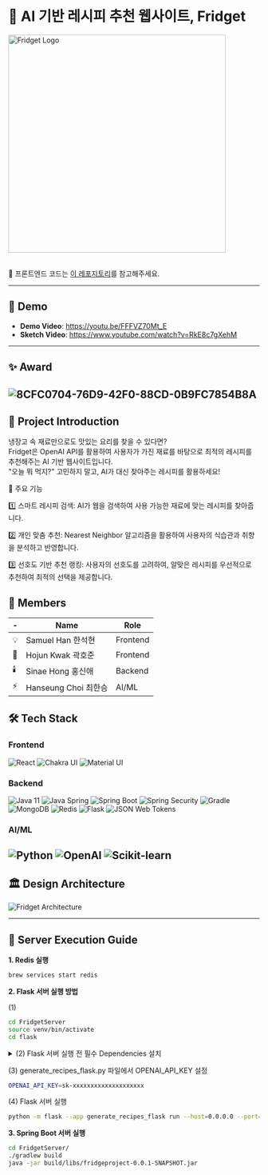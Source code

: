 # 🍏 AI 기반 레시피 추천 웹사이트, Fridget
<img width="436" alt="Fridget Logo" src="https://github.com/user-attachments/assets/90350ef7-7f6f-41b3-8485-4d9d2a08c673" />
<br><br>

🔎 프론트엔드 코드는 [이 레포지토리](https://github.com/sinaetown/FridgetFrontend.git)를 참고해주세요.

---

## 🎥 Demo

- **Demo Video**: https://youtu.be/FFFVZ70Mt_E  
- **Sketch Video**: https://www.youtube.com/watch?v=RkE8c7gXehM

---

## ✨ Award

![8CFC0704-76D9-42F0-88CD-0B9FC7854B8A](https://github.com/user-attachments/assets/c4c4763f-c92c-4a20-ac42-ddd5a54639b1)
---

## 📌 Project Introduction
냉장고 속 재료만으로도 맛있는 요리를 찾을 수 있다면?
<br> Fridget은 OpenAI API를 활용하여 사용자가 가진 재료를 바탕으로 최적의 레시피를 추천해주는 AI 기반 웹사이트입니다.
<br>"오늘 뭐 먹지?" 고민하지 말고, AI가 대신 찾아주는 레시피를 활용하세요!

🚀 주요 기능
<p> 1️⃣ 스마트 레시피 검색: AI가 웹을 검색하여 사용 가능한 재료에 맞는 레시피를 찾아줍니다.
<p> 2️⃣ 개인 맞춤 추천: Nearest Neighbor 알고리즘을 활용하여 사용자의 식습관과 취향을 분석하고 반영합니다.
<p> 3️⃣ 선호도 기반 추천 랭킹: 사용자의 선호도를 고려하여, 알맞은 레시피를 우선적으로 추천하여 최적의 선택을 제공합니다.

## 🫡 Members
|-|Name|Role|
|--|------|---|
|💡|Samuel Han 한석현|Frontend|
|💎|Hojun Kwak 곽호준|Frontend|
|🕯️|Sinae Hong 홍신애|Backend|
|⚡️|Hanseung Choi 최한승|AI/ML|

## 🛠 Tech Stack

### Frontend
![React](https://img.shields.io/badge/React-61DAFB?style=for-the-badge&logo=react&logoColor=white)
![Chakra UI](https://img.shields.io/badge/Chakra%20UI-319795?style=for-the-badge&logo=chakraui&logoColor=white)
![Material UI](https://img.shields.io/badge/Material%20UI-0081CB?style=for-the-badge&logo=mui&logoColor=white)

### Backend
![Java 11](https://img.shields.io/badge/java%2011-%23ED8B00.svg?style=for-the-badge&logo=openjdk&logoColor=white)
![Java Spring](https://img.shields.io/badge/Java%20Spring-6DB33F?style=for-the-badge&logo=spring&logoColor=white)
![Spring Boot](https://img.shields.io/badge/Spring%20Boot-6DB33F?style=for-the-badge&logo=springboot&logoColor=white)
![Spring Security](https://img.shields.io/badge/Spring%20Security-6DB33F?style=for-the-badge&logo=springsecurity&logoColor=white)
![Gradle](https://img.shields.io/badge/Gradle-02303A.svg?style=for-the-badge&logo=Gradle&logoColor=white)
![MongoDB](https://img.shields.io/badge/MongoDB-47A248?style=for-the-badge&logo=mongodb&logoColor=white)
![Redis](https://img.shields.io/badge/Redis-DC382D?style=for-the-badge&logo=redis&logoColor=white)
![Flask](https://img.shields.io/badge/flask-%23000.svg?style=for-the-badge&logo=flask&logoColor=white)
![JSON Web Tokens](https://img.shields.io/badge/JSON%20Web%20Tokens-000000?style=for-the-badge&logo=jsonwebtokens&logoColor=white)

### AI/ML
![Python](https://img.shields.io/badge/Python-3776AB?style=for-the-badge&logo=python&logoColor=white)
![OpenAI](https://img.shields.io/badge/OpenAI-412991?style=for-the-badge&logo=openai&logoColor=white)
![Scikit-learn](https://img.shields.io/badge/Scikit--learn-F7931E?style=for-the-badge&logo=scikit-learn&logoColor=white)
---

## 🏛️ Design Architecture

![Fridget Architecture](https://github.com/user-attachments/assets/d9fd87f8-98a6-42b9-bb42-a1aaf5999612)

---

## 🚀 Server Execution Guide
**1. Redis 실행**
```bash
brew services start redis
```

**2. Flask 서버 실행 방법**

(1)
```bash
cd FridgetServer 
source venv/bin/activate
cd flask
```

<details> <summary> (2) Flask 서버 실행 전 필수 Dependencies 설치</summary><br>
  
```bash
pip install flask
pip install openai
pip install spacy
pip install scikit-learn
python -m spacy download en_core_web_md
```

</details>

(3) generate_recipes_flask.py 파일에서 OPENAI_API_KEY 설정
```bash
OPENAI_API_KEY=sk-xxxxxxxxxxxxxxxxxxxx
```

(4) Flask 서버 실행

```bash
python -m flask --app generate_recipes_flask run --host=0.0.0.0 --port=5001
```

**3. Spring Boot 서버 실행**
```bash
cd FridgetServer/
./gradlew build
java -jar build/libs/fridgeproject-0.0.1-SNAPSHOT.jar
```
